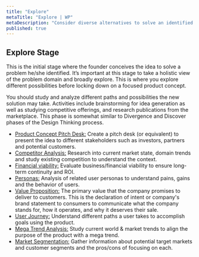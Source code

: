```yaml
---
title: "Explore"
metaTitle: "Explore | WP"
metaDescription: "Consider diverse alternatives to solve an identified problem."
published: true
---
```


## Explore Stage

This is the initial stage where the founder conceives the idea to solve a problem he/she identified. It’s important at this stage to take a holistic view of the problem domain and broadly explore. This is where you explore different possibilities before locking down on a focused product concept.

You should study and analyze different paths and possibilities the new solution may take. Activities include brainstorming for idea generation as well as studying competitive offerings, and research publications from the marketplace. This phase is somewhat similar to Divergence and Discover phases of the Design Thinking process.

- [Product Concept Pitch Desk:](./1-explore/01-product-concept-pitch-deck.md) Create a pitch desk (or equivalent) to present the idea to different stakeholders such as investors, partners and potential customers.
- [Competitor Analysis:](./1-explore/01-product-concept-pitch-deck.md) Research into current market state, domain trends and study existing competition to understand the context.
- [Financial viability:](./1-explore/03-financial-viability.md) Evaluate business/financial viability to ensure long-term continuity and ROI.
- [Personas:](./1-explore/04-personas.md) Analysis of related user personas to understand pains, gains and the behavior of users.
- [Value Proposition:](./1-explore/05-value-proposition.md) The primary value that the company promises to deliver to customers. This is the declaration of intent or company's brand statement to consumers to communicate what the company stands for, how it operates, and why it deserves their sale.
- [User Journey:](./1-explore/06-user-journey.md) Understand different paths a user takes to accomplish goals using the product.
- [Mega Trend Analysis:](./1-explore/07-megatrend-analysis.md) Study current world & market trends to align the purpose of the product with a mega trend.
- [Market Segmentation:](./1-explore/08-market-segmentation.md) Gather information about potential target markets and customer segments and the pros/cons of focusing on each.
